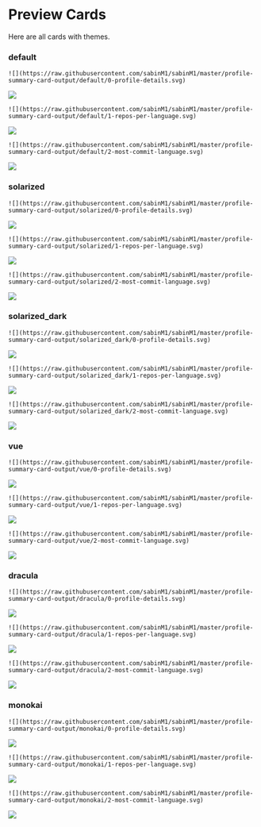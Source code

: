 
# Preview Cards

Here are all cards with themes.


### default


```
![](https://raw.githubusercontent.com/sabinM1/sabinM1/master/profile-summary-card-output/default/0-profile-details.svg)
```
![](https://raw.githubusercontent.com/sabinM1/sabinM1/master/profile-summary-card-output/default/0-profile-details.svg)


```
![](https://raw.githubusercontent.com/sabinM1/sabinM1/master/profile-summary-card-output/default/1-repos-per-language.svg)
```
![](https://raw.githubusercontent.com/sabinM1/sabinM1/master/profile-summary-card-output/default/1-repos-per-language.svg)


```
![](https://raw.githubusercontent.com/sabinM1/sabinM1/master/profile-summary-card-output/default/2-most-commit-language.svg)
```
![](https://raw.githubusercontent.com/sabinM1/sabinM1/master/profile-summary-card-output/default/2-most-commit-language.svg)


### solarized


```
![](https://raw.githubusercontent.com/sabinM1/sabinM1/master/profile-summary-card-output/solarized/0-profile-details.svg)
```
![](https://raw.githubusercontent.com/sabinM1/sabinM1/master/profile-summary-card-output/solarized/0-profile-details.svg)


```
![](https://raw.githubusercontent.com/sabinM1/sabinM1/master/profile-summary-card-output/solarized/1-repos-per-language.svg)
```
![](https://raw.githubusercontent.com/sabinM1/sabinM1/master/profile-summary-card-output/solarized/1-repos-per-language.svg)


```
![](https://raw.githubusercontent.com/sabinM1/sabinM1/master/profile-summary-card-output/solarized/2-most-commit-language.svg)
```
![](https://raw.githubusercontent.com/sabinM1/sabinM1/master/profile-summary-card-output/solarized/2-most-commit-language.svg)


### solarized_dark


```
![](https://raw.githubusercontent.com/sabinM1/sabinM1/master/profile-summary-card-output/solarized_dark/0-profile-details.svg)
```
![](https://raw.githubusercontent.com/sabinM1/sabinM1/master/profile-summary-card-output/solarized_dark/0-profile-details.svg)


```
![](https://raw.githubusercontent.com/sabinM1/sabinM1/master/profile-summary-card-output/solarized_dark/1-repos-per-language.svg)
```
![](https://raw.githubusercontent.com/sabinM1/sabinM1/master/profile-summary-card-output/solarized_dark/1-repos-per-language.svg)


```
![](https://raw.githubusercontent.com/sabinM1/sabinM1/master/profile-summary-card-output/solarized_dark/2-most-commit-language.svg)
```
![](https://raw.githubusercontent.com/sabinM1/sabinM1/master/profile-summary-card-output/solarized_dark/2-most-commit-language.svg)


### vue


```
![](https://raw.githubusercontent.com/sabinM1/sabinM1/master/profile-summary-card-output/vue/0-profile-details.svg)
```
![](https://raw.githubusercontent.com/sabinM1/sabinM1/master/profile-summary-card-output/vue/0-profile-details.svg)


```
![](https://raw.githubusercontent.com/sabinM1/sabinM1/master/profile-summary-card-output/vue/1-repos-per-language.svg)
```
![](https://raw.githubusercontent.com/sabinM1/sabinM1/master/profile-summary-card-output/vue/1-repos-per-language.svg)


```
![](https://raw.githubusercontent.com/sabinM1/sabinM1/master/profile-summary-card-output/vue/2-most-commit-language.svg)
```
![](https://raw.githubusercontent.com/sabinM1/sabinM1/master/profile-summary-card-output/vue/2-most-commit-language.svg)


### dracula


```
![](https://raw.githubusercontent.com/sabinM1/sabinM1/master/profile-summary-card-output/dracula/0-profile-details.svg)
```
![](https://raw.githubusercontent.com/sabinM1/sabinM1/master/profile-summary-card-output/dracula/0-profile-details.svg)


```
![](https://raw.githubusercontent.com/sabinM1/sabinM1/master/profile-summary-card-output/dracula/1-repos-per-language.svg)
```
![](https://raw.githubusercontent.com/sabinM1/sabinM1/master/profile-summary-card-output/dracula/1-repos-per-language.svg)


```
![](https://raw.githubusercontent.com/sabinM1/sabinM1/master/profile-summary-card-output/dracula/2-most-commit-language.svg)
```
![](https://raw.githubusercontent.com/sabinM1/sabinM1/master/profile-summary-card-output/dracula/2-most-commit-language.svg)


### monokai


```
![](https://raw.githubusercontent.com/sabinM1/sabinM1/master/profile-summary-card-output/monokai/0-profile-details.svg)
```
![](https://raw.githubusercontent.com/sabinM1/sabinM1/master/profile-summary-card-output/monokai/0-profile-details.svg)


```
![](https://raw.githubusercontent.com/sabinM1/sabinM1/master/profile-summary-card-output/monokai/1-repos-per-language.svg)
```
![](https://raw.githubusercontent.com/sabinM1/sabinM1/master/profile-summary-card-output/monokai/1-repos-per-language.svg)


```
![](https://raw.githubusercontent.com/sabinM1/sabinM1/master/profile-summary-card-output/monokai/2-most-commit-language.svg)
```
![](https://raw.githubusercontent.com/sabinM1/sabinM1/master/profile-summary-card-output/monokai/2-most-commit-language.svg)

